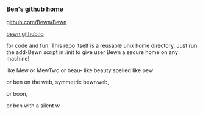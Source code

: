 ### Ben's github home
[github.com/Bewn/Bewn](https://github.com/Bewn/Bewn)

[bewn.github.io](https://bewn.github.io)

for code and fun. This repo itself is a reusable unix home directory.
Just run the add-Bewn script in .init to give user Bewn a secure home on any machine!

like Mew or MewTwo or beau- like beauty spelled like pew

or ben on the web, symmetric bewnweb,

or boon, 

or bεn with a silent w

